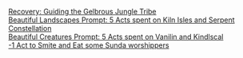 [Recovery: Guiding the Gelbrous Jungle Tribe](https://old.reddit.com/r/GodhoodWB/comments/fr5ib1/endless_pantheon_turn_3/flv60hk/)   
[Beautiful Landscapes Prompt: 5 Acts spent on Kiln Isles and Serpent Constellation](https://old.reddit.com/r/GodhoodWB/comments/fr5ib1/endless_pantheon_turn_3/flva0pl/)         
[Beautiful Creatures Prompt: 5 Acts spent on Vanilin and Kindlscal](https://old.reddit.com/r/GodhoodWB/comments/fr5ib1/endless_pantheon_turn_3/fm061ji/)                     
[-1 Act to Smite and Eat some Sunda worshippers](https://old.reddit.com/r/GodhoodWB/comments/fr5ib1/endless_pantheon_turn_3/flwphvh/)